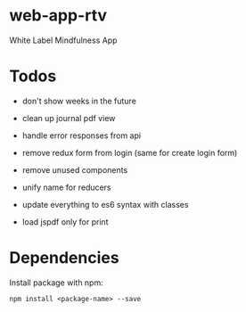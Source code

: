 # web-app-rtv
White Label Mindfulness App

# Todos

* don't show weeks in the future
* clean up journal pdf view
* handle error responses from api

* remove redux form from login (same for create login form)
* remove unused components
* unify name for reducers
* update everything to es6 syntax with classes
* load jspdf only for print


# Dependencies

Install package with npm:

```
npm install <package-name> --save
```